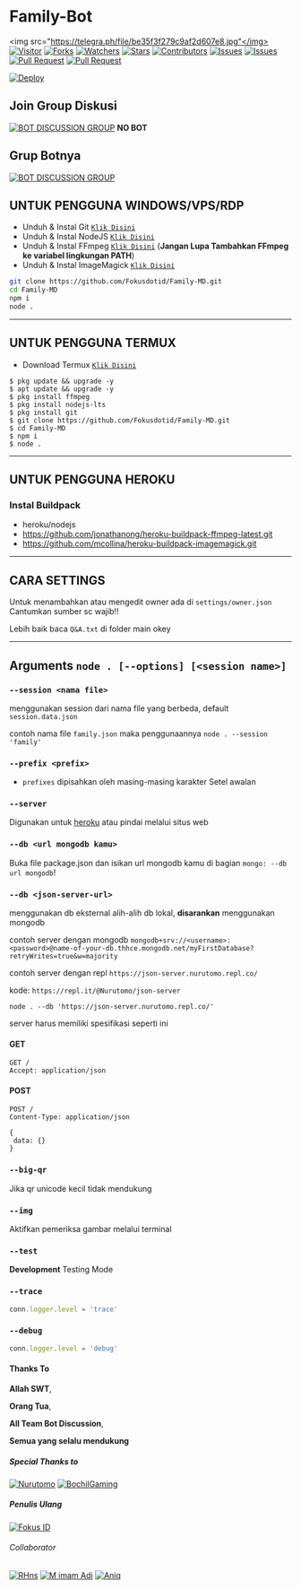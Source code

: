 # Family-Bot
<img src="https://telegra.ph/file/be35f3f279c9af2d607e8.jpg"</img>
<a href="https://visitor-badge.glitch.me/badge?page_id=Fokusdotid/Family-MD"><img title="Visitor" src="https://visitor-badge.glitch.me/badge?page_id=Fokusdotid/Family-MD"></a>
<a href="https://github.com/Fokusdotid/Family-MD/network/members"><img title="Forks" src="https://img.shields.io/github/forks/Fokusdotid/Family-MD?label=Forks&color=blue&style=flat-square"></a>
<a href="https://github.com/Fokusdotid/Family-MD/watchers"><img title="Watchers" src="https://img.shields.io/github/watchers/Fokusdotid/Family-MD?label=Watchers&color=green&style=flat-square"></a>
<a href="https://github.com/Fokusdotid/Family-MD/stargazers"><img title="Stars" src="https://img.shields.io/github/stars/Fokusdotid/Family-MD?label=Stars&color=yellow&style=flat-square"></a>
<a href="https://github.com/Fokusdotid/Family-MD/graphs/contributors"><img title="Contributors" src="https://img.shields.io/github/contributors/Fokusdotid/Family-MD?label=Contributors&color=blue&style=flat-square"></a>
<a href="https://github.com/Fokusdotid/Family-MD/issues"><img title="Issues" src="https://img.shields.io/github/issues/Fokusdotid/Family-MD?label=Issues&color=success&style=flat-square"></a>
<a href="https://github.com/Fokusdotid/Family-MD/issues?q=is%3Aissue+is%3Aclosed"><img title="Issues" src="https://img.shields.io/github/issues-closed/Fokusdotid/Family-MD?label=Issues&color=red&style=flat-square"></a>
<a href="https://github.com/Fokusdotid/Family-MD/pulls"><img title="Pull Request" src="https://img.shields.io/github/issues-pr/Fokusdotid/Family-MD?label=PullRequest&color=success&style=flat-square"></a>
<a href="https://github.com/Fokusdotid/Family-MD/pulls?q=is%3Apr+is%3Aclosed"><img title="Pull Request" src="https://img.shields.io/github/issues-pr-closed/Fokusdotid/Family-MD?label=PullRequest&color=red&style=flat-square"></a>


[![Deploy](https://www.herokucdn.com/deploy/button.svg)](https://heroku.com/deploy?template=https://github.com/Fokusdotid/Family-MD)
## Join Group Diskusi
[![BOT DISCUSSION GROUP](https://img.shields.io/badge/WhatsApp%20Group-25D366?style=for-the-badge&logo=whatsapp&logoColor=white)](https://chat.whatsapp.com/Fm6gRtvuCDN9abXVlfekAK) 
**NO BOT**

## Grup Botnya
[![BOT DISCUSSION GROUP](https://img.shields.io/badge/WhatsApp%20Group-25D366?style=for-the-badge&logo=whatsapp&logoColor=white)](https://chat.whatsapp.com/BC3ZpPCD3khLhuEBNn47Ko)

## UNTUK PENGGUNA WINDOWS/VPS/RDP

* Unduh & Instal Git [`Klik Disini`](https://git-scm.com/downloads)
* Unduh & Instal NodeJS [`Klik Disini`](https://nodejs.org/en/download)
* Unduh & Instal FFmpeg [`Klik Disini`](https://ffmpeg.org/download.html) (**Jangan Lupa Tambahkan FFmpeg ke variabel lingkungan PATH**)
* Unduh & Instal ImageMagick [`Klik Disini`](https://imagemagick.org/script/download.php)

```bash
git clone https://github.com/Fokusdotid/Family-MD.git
cd Family-MD
npm i
node .
```

---------

## UNTUK PENGGUNA TERMUX

* Download Termux [`Klik Disini`](https://github.com/termux/termux-app/releases/download/v0.118.0/termux-app_v0.118.0+github-debug_universal.apk)

```
$ pkg update && upgrade -y
$ apt update && upgrade -y
$ pkg install ffmpeg
$ pkg install nodejs-lts
$ pkg install git
$ git clone https://github.com/Fokusdotid/Family-MD.git
$ cd Family-MD
$ npm i
$ node .
```
---------
## UNTUK PENGGUNA HEROKU

### Instal Buildpack
* heroku/nodejs
* https://github.com/jonathanong/heroku-buildpack-ffmpeg-latest.git
* https://github.com/mcollina/heroku-buildpack-imagemagick.git

---------
## CARA SETTINGS

Untuk menambahkan atau mengedit owner ada di `settings/owner.json`
Cantumkan sumber sc wajib!!

Lebih baik baca `Q&A.txt` di folder main okey

---------
## Arguments `node . [--options] [<session name>]` 

### `--session <nama file>`

menggunakan session dari nama file yang berbeda, default `session.data.json`

contoh nama file `family.json` maka penggunaannya `node . --session 'family'`

### `--prefix <prefix>`

* `prefixes` dipisahkan oleh masing-masing karakter
Setel awalan

### `--server`

Digunakan untuk [heroku](https://heroku.com/) atau pindai melalui situs web

### `--db <url mongodb kamu>`

Buka file package.json dan isikan url mongodb kamu di bagian `mongo: --db url mongodb`!

### `--db <json-server-url>`

menggunakan db eksternal alih-alih db lokal, **disarankan** menggunakan mongodb

contoh server dengan mongodb `mongodb+srv://<username>:<password>@name-of-your-db.thhce.mongodb.net/myFirstDatabase?retryWrites=true&w=majority`

contoh server dengan repl `https://json-server.nurutomo.repl.co/`

kode: `https://repl.it/@Nurutomo/json-server`

`node . --db 'https://json-server.nurutomo.repl.co/'`

server harus memiliki spesifikasi seperti ini

#### GET

```http
GET /
Accept: application/json
```

#### POST

```http
POST /
Content-Type: application/json

{
 data: {}
}
```

### `--big-qr`

Jika qr unicode kecil tidak mendukung

### `--img`

Aktifkan pemeriksa gambar melalui terminal

### `--test`

**Development** Testing Mode

### `--trace`

```js
conn.logger.level = 'trace'
```

### `--debug`

```js
conn.logger.level = 'debug'
```
#### Thanks To 
**Allah SWT**,

**Orang Tua**,

**All Team Bot Discussion**,

**Semua yang selalu mendukung**


##### Special Thanks to
[![Nurutomo](https://github.com/Nurutomo.png?size=100)](https://github.com/Nurutomo)
[![BochilGaming](https://github.com/BochilGaming.png?size=100)](https://github.com/BochilGaming)

##### Penulis Ulang
[![Fokus ID](https://github.com/fokusdotid.png?size=100)](https://github.com/fokusdotid)

###### Collaborator

[![RHns](https://github.com/imrhns.png?size=100)](https://github.com/imrhns)
[![M imam Adi](https://github.com/adi-officiall.png?size=100)](https://github.com/adi-officiall)
[![Aniq](https://github.com/aniq12.png?size=100)](https://github.com/aniq12)
